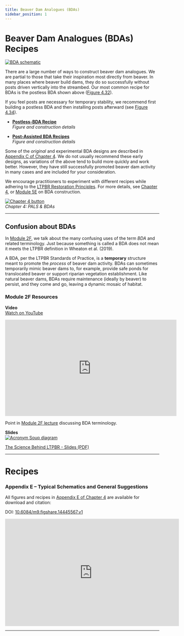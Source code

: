 ```yaml
---
title: Beaver Dam Analogues (BDAs)
sidebar_position: 1
---
```


# Beaver Dam Analogues (BDAs) Recipes

[![BDA schematic](/img/diagrams/LTPBR_2019_Fig_4.30.png)](https://figshare.com/articles/figure/LTPBR_Manual_-_Chapter_4_-_Appendix_E_-_Typical_Schematics_of_BDAs/14445567?file=27630045)

There are a large number of ways to construct beaver dam analogues. We are partial to those that take their inspiration most directly from beaver. In many places where beaver build dams, they do so successfully without posts driven vertically into the streambed. Our most common recipe for BDAs is the postless BDA shown above ([Figure 4.32](https://figshare.com/articles/figure/LTPBR_Manual_-_Chapter_4_-_Appendix_E_-_Typical_Schematics_of_BDAs/14445567?file=27630045)).  

If you feel posts are necessary for temporary stability, we recommend first building a postless BDA and then installing posts afterward (see [Figure 4.34](https://figshare.com/articles/figure/LTPBR_Manual_-_Chapter_4_-_Appendix_E_-_Typical_Schematics_of_BDAs/14445567?file=27630051)).

- [**Postless-BDA Recipe**](https://figshare.com/articles/figure/LTPBR_Manual_-_Chapter_4_-_Appendix_E_-_Typical_Schematics_of_BDAs/14445567?file=27630045)  
  *Figure and construction details*

- [**Post-Assisted BDA Recipes**](https://figshare.com/articles/figure/LTPBR_Manual_-_Chapter_4_-_Appendix_E_-_Typical_Schematics_of_BDAs/14445567?file=27630051)  
  *Figure and construction details*

Some of the *original* and experimental BDA designs are described in [Appendix C of Chapter 4](/manual/chap04/). We do not usually recommend these early designs, as variations of the above tend to build more quickly and work better. However, they have still successfully promoted beaver dam activity in many cases and are included for your consideration.  

We encourage practitioners to experiment with different recipes while adhering to the [LTPBR Restoration Principles](/manual/chap02/). For more details, see [Chapter 4](/manual/chap04), or [Module 5E](https://lowtechpbr.restoration.usu.edu/workshops/2020/SGI/Modules/module5#e-construction-of-pals--bdas) on BDA construction.

[![Chapter 4 button](/img/PBR-LT_round_30.png)](/manual/chap04)  
*Chapter 4: PALS & BDAs*

---

## Confusion about BDAs

In [Module 2F](https://lowtechpbr.restoration.usu.edu/workshops/2020/SGI/Modules/module2#f-where-science-is-at-ongoing--outstanding-science), we talk about the many confusing uses of the term *BDA* and related terminology. Just because something is called a BDA does not mean it meets the LTPBR definition in Wheaton et al. (2019).  

A BDA, per the LTPBR Standards of Practice, is a **temporary** structure meant to promote the *process* of beaver dam activity. BDAs can sometimes temporarily mimic beaver dams to, for example, provide safe ponds for translocated beaver or support riparian vegetation establishment. Like natural beaver dams, BDAs require maintenance (ideally by beaver) to persist, and they come and go, leaving a dynamic mosaic of habitat.

### Module 2F Resources

**Video**  
[Watch on YouTube](https://www.youtube.com/watch?v=4KKgRX4sqg0?start=611)

<iframe width="560" height="315" src="https://www.youtube.com/embed/4KKgRX4sqg0?start=611" frameborder="0" allow="accelerometer; autoplay; encrypted-media; gyroscope; picture-in-picture" allowfullscreen></iframe>

Point in [Module 2F lecture](https://lowtechpbr.restoration.usu.edu/workshops/2020/SGI/Modules/module2#f-where-science-is-at-ongoing--outstanding-science) discussing BDA terminology.

**Slides**  
[![Acronym Soup diagram](/img/diagrams/AcronymSoup.png)](https://s3-us-west-2.amazonaws.com/etalweb.joewheaton.org/RestorationConsortium/Workshops/2020/SGI/Materials/Module2/02_F_Science.pdf)

[The Science Behind LTPBR - Slides (PDF)](https://s3-us-west-2.amazonaws.com/etalweb.joewheaton.org/RestorationConsortium/Workshops/2020/SGI/Materials/Module2/02_F_Science.pdf)

---

# Recipes

### Appendix E – Typical Schematics and General Suggestions

All figures and recipes in [Appendix E of Chapter 4](/manual/chap04/) are available for download and citation:

DOI: [10.6084/m9.figshare.14445567.v1](https://doi.org/10.6084/m9.figshare.14445567.v1)

<iframe src="https://widgets.figshare.com/articles/14445567/embed?show_title=1" width="568" height="351" allowfullscreen frameborder="0"></iframe>

---


